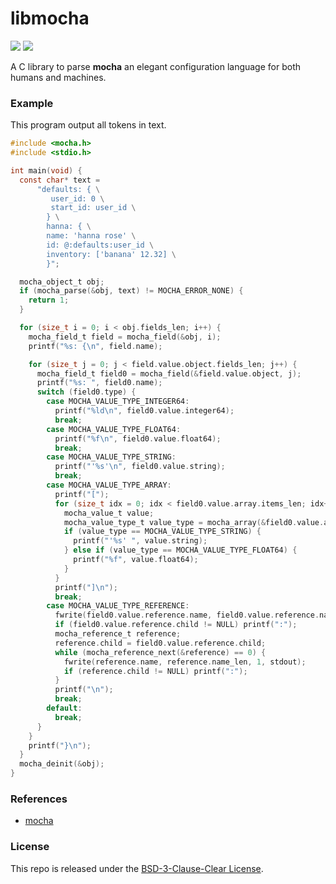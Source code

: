 # libmocha

[![](https://img.shields.io/github/v/tag/thechampagne/libmocha?label=version)](https://github.com/thechampagne/libmocha/releases/latest) [![](https://img.shields.io/github/license/thechampagne/libmocha)](https://github.com/thechampagne/libmocha/blob/main/LICENSE)

A C library to parse **mocha** an elegant configuration language for both humans and machines.

### Example
This program output all tokens in text.
```c
#include <mocha.h>
#include <stdio.h>

int main(void) {
  const char* text =
      "defaults: { \
         user_id: 0 \
         start_id: user_id \
        } \
        hanna: { \
        name: 'hanna rose' \
        id: @:defaults:user_id \
        inventory: ['banana' 12.32] \
        }";

  mocha_object_t obj;
  if (mocha_parse(&obj, text) != MOCHA_ERROR_NONE) {
    return 1;
  }

  for (size_t i = 0; i < obj.fields_len; i++) {
    mocha_field_t field = mocha_field(&obj, i);
    printf("%s: {\n", field.name);

    for (size_t j = 0; j < field.value.object.fields_len; j++) {
      mocha_field_t field0 = mocha_field(&field.value.object, j);
      printf("%s: ", field0.name);
      switch (field0.type) {
        case MOCHA_VALUE_TYPE_INTEGER64:
          printf("%ld\n", field0.value.integer64);
          break;
        case MOCHA_VALUE_TYPE_FLOAT64:
          printf("%f\n", field0.value.float64);
          break;
        case MOCHA_VALUE_TYPE_STRING:
          printf("'%s'\n", field0.value.string);
          break;
        case MOCHA_VALUE_TYPE_ARRAY:
          printf("[");
          for (size_t idx = 0; idx < field0.value.array.items_len; idx++) {
            mocha_value_t value;
            mocha_value_type_t value_type = mocha_array(&field0.value.array, &value, idx);
            if (value_type == MOCHA_VALUE_TYPE_STRING) {
              printf("'%s' ", value.string);
            } else if (value_type == MOCHA_VALUE_TYPE_FLOAT64) {
              printf("%f", value.float64);
            }
          }
          printf("]\n");
          break;
        case MOCHA_VALUE_TYPE_REFERENCE:
          fwrite(field0.value.reference.name, field0.value.reference.name_len, 1, stdout);
          if (field0.value.reference.child != NULL) printf(":");
          mocha_reference_t reference;
          reference.child = field0.value.reference.child;
          while (mocha_reference_next(&reference) == 0) {
            fwrite(reference.name, reference.name_len, 1, stdout);
            if (reference.child != NULL) printf(":");
          }
          printf("\n");
          break;
        default:
          break;
      }
    }
    printf("}\n");
  }
  mocha_deinit(&obj);
}
```

### References
 - [mocha](https://github.com/hqnna/mocha)

### License

This repo is released under the [BSD-3-Clause-Clear License](https://github.com/thechampagne/libmocha/blob/main/LICENSE).
